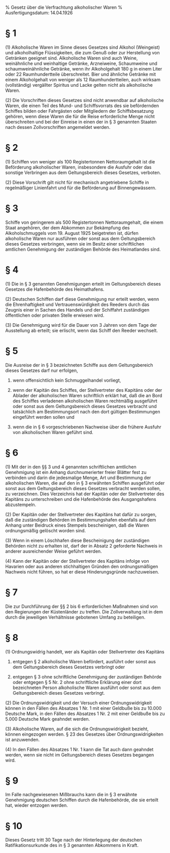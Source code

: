% Gesetz über die Verfrachtung alkoholischer Waren
% Ausfertigungsdatum: 14.04.1926
 
# § 1

(1) Alkoholische Waren im Sinne dieses Gesetzes sind Alkohol (Weingeist) und alkoholhaltige Flüssigkeiten, die zum Genuß oder zur Herstellung von Getränken geeignet sind. Alkoholische Waren sind auch Weine, weinähnliche und weinhaltige Getränke, Arzneiweine, Schaumweine und schaumweinähnliche Getränke, wenn ihr Alkoholgehalt 180 g in einem Liter oder 22 Raumhundertteile überschreitet. Bier und ähnliche Getränke mit einem Alkoholgehalt von weniger als 12 Raumhundertteilen, auch wirksam (vollständig) vergällter Spiritus und Lacke gelten nicht als alkoholische Waren.

(2) Die Vorschriften dieses Gesetzes sind nicht anwendbar auf alkoholische Waren, die einen Teil des Mund- und Schiffsvorrats des sie befördernden Schiffes bilden oder Fahrgästen oder Mitgliedern der Schiffsbesatzung gehören, wenn diese Waren die für die Reise erforderliche Menge nicht überschreiten und bei der Einreise in einen der in § 3 genannten Staaten nach dessen Zollvorschriften angemeldet werden.

# § 2

(1) Schiffen von weniger als 100 Registertonnen Nettoraumgehalt ist die Beförderung alkoholischer Waren, insbesondere die Ausfuhr oder das sonstige Verbringen aus dem Geltungsbereich dieses Gesetzes, verboten.

(2) Diese Vorschrift gilt nicht für mechanisch angetriebene Schiffe in regelmäßiger Linienfahrt und für die Beförderung auf Binnengewässern.

# § 3

Schiffe von geringerem als 500 Registertonnen Nettoraumgehalt, die einem Staat angehören, der dem Abkommen zur Bekämpfung des Alkoholschmuggels vom 19. August 1925 beigetreten ist, dürfen alkoholische Waren nur ausführen oder sonst aus dem Geltungsbereich dieses Gesetzes verbringen, wenn sie im Besitz einer schriftlichen amtlichen Genehmigung der zuständigen Behörde des Heimatlandes sind.

# § 4

(1) Die in § 3 genannten Genehmigungen erteilt im Geltungsbereich dieses Gesetzes die Hafenbehörde des Heimathafens.

(2) Deutschen Schiffen darf diese Genehmigung nur erteilt werden, wenn die Ehrenhaftigkeit und Vertrauenswürdigkeit des Reeders durch das Zeugnis einer in Sachen des Handels und der Schiffahrt zuständigen öffentlichen oder privaten Stelle erwiesen wird.

(3) Die Genehmigung wird für die Dauer von 3 Jahren von dem Tage der Ausstellung ab erteilt; sie erlischt, wenn das Schiff den Reeder wechselt.

# § 5

Die Ausreise der in § 3 bezeichneten Schiffe aus dem Geltungsbereich dieses Gesetzes darf nur erfolgen,

1. wenn offensichtlich kein Schmuggelhandel vorliegt,

2. wenn der Kapitän des Schiffes, der Stellvertreter des Kapitäns oder der Ablader der alkoholischen Waren schriftlich erklärt hat, daß die an Bord des Schiffes verladenen alkoholischen Waren rechtmäßig ausgeführt oder sonst aus dem Geltungsbereich dieses Gesetzes verbracht und tatsächlich am Bestimmungsort nach den dort gültigen Bestimmungen eingeführt werden sollen und

3. wenn die in § 6 vorgeschriebenen Nachweise über die frühere Ausfuhr von alkoholischen Waren geführt sind.

# § 6

(1) Mit der in den §§ 3 und 4 genannten schriftlichen amtlichen Genehmigung ist ein Anhang durchnumerierter freier Blätter fest zu verbinden und darin die jedesmalige Menge, Art und Bestimmung der alkoholischen Waren, die auf den in § 3 erwähnten Schiffen ausgeführt oder sonst aus dem Geltungsbereich dieses Gesetzes verbracht werden sollen, zu verzeichnen. Dies Verzeichnis hat der Kapitän oder der Stellvertreter des Kapitäns zu unterschreiben und die Hafenbehörde des Ausgangshafens abzustempeln.

(2) Der Kapitän oder der Stellvertreter des Kapitäns hat dafür zu sorgen, daß die zuständigen Behörden im Bestimmungshafen ebenfalls auf dem Anhang unter Beidruck eines Stempels bescheinigen, daß die Waren ordnungsmäßig gelöscht worden sind.

(3) Wenn in einem Löschhafen diese Bescheinigung der zuständigen Behörden nicht zu erhalten ist, darf der in Absatz 2 geforderte Nachweis in anderer ausreichender Weise geführt werden.

(4) Kann der Kapitän oder der Stellvertreter des Kapitäns infolge von Havarien oder aus anderen stichhaltigen Gründen den ordnungsmäßigen Nachweis nicht führen, so hat er diese Hinderungsgründe nachzuweisen.

# § 7

Die zur Durchführung der §§ 2 bis 6 erforderlichen Maßnahmen sind von den Regierungen der Küstenländer zu treffen. Die Zollverwaltung ist in dem durch die jeweiligen Verhältnisse gebotenen Umfang zu beteiligen.

# § 8

(1) Ordnungswidrig handelt, wer als Kapitän oder Stellvertreter des Kapitäns

1. entgegen § 2 alkoholische Waren befördert, ausführt oder sonst aus dem Geltungsbereich dieses Gesetzes verbringt oder

2. entgegen § 3 ohne schriftliche Genehmigung der zuständigen Behörde oder entgegen § 5 Nr. 2 ohne schriftliche Erklärung einer dort bezeichneten Person alkoholische Waren ausführt oder sonst aus dem Geltungsbereich dieses Gesetzes verbringt.

(2) Die Ordnungswidrigkeit und der Versuch einer Ordnungswidrigkeit können in den Fällen des Absatzes 1 Nr. 1 mit einer Geldbuße bis zu 10.000 Deutsche Mark, in den Fällen des Absatzes 1 Nr. 2 mit einer Geldbuße bis zu 5.000 Deutsche Mark geahndet werden.

(3) Alkoholische Waren, auf die sich die Ordnungswidrigkeit bezieht, können eingezogen werden. § 23 des Gesetzes über Ordnungswidrigkeiten ist anzuwenden.

(4) In den Fällen des Absatzes 1 Nr. 1 kann die Tat auch dann geahndet werden, wenn sie nicht im Geltungsbereich dieses Gesetzes begangen wird.

# § 9

Im Falle nachgewiesenen Mißbrauchs kann die in § 3 erwähnte Genehmigung deutschen Schiffen durch die Hafenbehörde, die sie erteilt hat, wieder entzogen werden.

# § 10

Dieses Gesetz tritt 30 Tage nach der Hinterlegung der deutschen Ratifikationsurkunde des in § 3 genannten Abkommens in Kraft.
